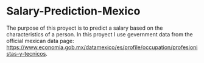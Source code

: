 # Salary-Prediction-Mexico

The purpose of this proyect is to predict a salary based on the characteristics of a person.
In this proyect I use gevernment data from the official mexican data page: https://www.economia.gob.mx/datamexico/es/profile/occupation/profesionistas-y-tecnicos.
